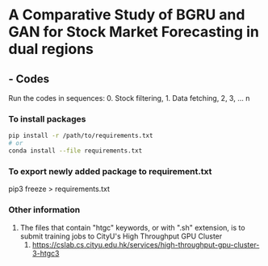 # A Comparative Study of BGRU and GAN for Stock Market Forecasting in dual regions
## - Codes
Run the codes in sequences: 0. Stock filtering, 1. Data fetching, 2, 3, ... n
### To install packages
```bash
pip install -r /path/to/requirements.txt
# or
conda install --file requirements.txt
```

### To export newly added package to requirement.txt
pip3 freeze > requirements.txt

### Other information
1. The files that contain "htgc" keywords, or with ".sh" extension, is to submit training jobs to CityU's High Throughput GPU Cluster 
   1. https://cslab.cs.cityu.edu.hk/services/high-throughput-gpu-cluster-3-htgc3

